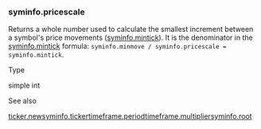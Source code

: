 ### syminfo.pricescale

Returns a whole number used to calculate the smallest increment between a symbol's price movements ([syminfo.mintick](#var_syminfo.mintick)). It is the denominator in the [syminfo.mintick](#var_syminfo.mintick) formula: `syminfo.minmove / syminfo.pricescale = syminfo.mintick`.

Type

simple int

See also

[ticker.new](#fun_ticker.new)[syminfo.ticker](#var_syminfo.ticker)[timeframe.period](#var_timeframe.period)[timeframe.multiplier](#var_timeframe.multiplier)[syminfo.root](#var_syminfo.root)
